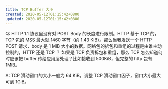 ```yaml
---
title: TCP Buffer 大小
created: 2020-05-12T01:15:42+0800
updated: 2020-05-12T01:15:42+0800
---
```



Q: HTTP 1.1 协议里没有对 POST Body 的长度进行限制。HTTP 基于 TCP 的，TCP 包的 MSS 最大就 1460 字节（约 1.43 KiB）。那么当我发送一个 HTTP POST 请求，body 是 1 MiB 大小的数据。网络包的拆包和重组的过程是由谁主动控制的，HTTP 还是 TCP ？
如果是 TCP 负责拆包和重组，那么 TCP 怎么知道何时应该把 buffer 传给应用层处理？比如接收到 500KiB，但完整的 http 包有 1MiB。

A: TCP 滑动窗口的大小一般为 64 KiB，调整 TCP 滑动窗口因子，窗口大小最大可到 1GiB。
